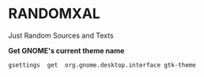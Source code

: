 # RANDOMXAL
Just Random Sources and Texts

**Get GNOME's current theme name**
```
gsettings  get  org.gnome.desktop.interface gtk-theme
```
